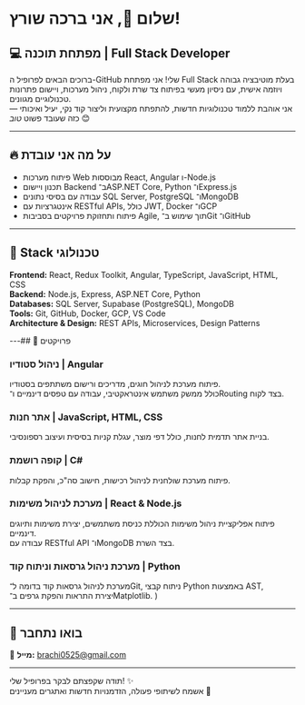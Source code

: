 # שלום 👋, אני ברכה שורץ!

## 💻 מפתחת תוכנה | Full Stack Developer

ברוכים הבאים לפרופיל ה-GitHub שלי! אני מפתחת Full Stack בעלת מוטיבציה גבוהה ויוזמה אישית, עם ניסיון מעשי בפיתוח צד שרת ולקוח, ניהול מערכות, ויישום פתרונות טכנולוגיים מגוונים.  
אני אוהבת ללמוד טכנולוגיות חדשות, להתפתח מקצועית וליצור קוד נקי, יעיל ואיכותי — כזה שעובד פשוט *טוב* 😊  

---

## 🔥 על מה אני עובדת
- פיתוח מערכות Web מבוססות React, Angular ו-Node.js  
- תכנון ויישום Backend ב־ASP.NET Core, Python ו־Express.js  
- עבודה עם בסיסי נתונים SQL Server, PostgreSQL ו־MongoDB  
- אינטגרציות עם RESTful APIs, כולל JWT, Docker ו־GCP  
- פיתוח ותחזוקת פרויקטים בסביבות Agile, תוך שימוש ב־Git ו־GitHub  

---

## 🧠 Stack טכנולוגי
**Frontend:** React, Redux Toolkit, Angular, TypeScript, JavaScript, HTML, CSS  
**Backend:** Node.js, Express, ASP.NET Core, Python  
**Databases:** SQL Server, Supabase (PostgreSQL), MongoDB  
**Tools:** Git, GitHub, Docker, GCP, VS Code  
**Architecture & Design:** REST APIs, Microservices, Design Patterns  

---## 🚀 פרויקטים

### ניהול סטודיו | Angular
פיתוח מערכת לניהול חוגים, מדריכים ורישום משתתפים בסטודיו.  
כולל ממשק משתמש אינטראקטיבי, עבודה עם טפסים דינמיים ו־Routing בצד לקוח.

### אתר חנות | JavaScript, HTML, CSS
בניית אתר תדמית לחנות, כולל דפי מוצר, עגלת קניות בסיסית ועיצוב רספונסיבי.

### קופה רושמת | C#
פיתוח מערכת שולחנית לניהול רכישות, חישוב סה"כ, והפקת קבלות.

### מערכת לניהול משימות | React & Node.js
פיתוח אפליקציית ניהול משימות הכוללת כניסת משתמשים, יצירת משימות ותיוגים דינמיים.  
עבודה עם RESTful API ו־MongoDB בצד השרת.

### מערכת ניהול גרסאות וניתוח קוד | Python
מערכת לניהול גרסאות קוד בדומה ל־Git, ניתוח קבצי Python באמצעות AST,  
יצירת התראות והפקת גרפים ב־Matplotlib.
)

---

## 🤝 בואו נתחבר
📧 **מייל:** [brachi0525@gmail.com](mailto:brachi0525@gmail.com)  

---

תודה שקפצתם לבקר בפרופיל שלי! ✨  
אשמח לשיתופי פעולה, הזדמנויות חדשות ואתגרים מעניינים 💪
